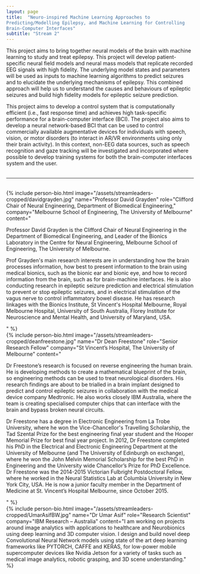 ```yaml
---
layout: page
title:  "Neuro-inspired Machine Learning Approaches to
Predicting/Modelling Epilepsy, and Machine Learning for Controlling
Brain-Computer Interfaces"
subtitle: "Stream 2"
---
```

This project aims to bring together neural models of the brain with machine learning to study and treat epilepsy. This project will develop patient-specific neural field models and neural mass models that replicate recorded EEG signals with high fidelity. The underlying model states and parameters will be used as inputs to machine learning algorithms to predict seizures and to elucidate the underlying mechanisms of epilepsy. This combined approach will help us to understand the causes and behaviours of epileptic seizures and build high fidelity models for epileptic seizure prediction.



This project aims to develop a control system that is computationally efficient (i.e., fast response time) and achieves high task-specific performance for a brain-computer interface (BCI). The project also aims to develop a neural network-based BCI that can be used to control commercially available augmentative devices for individuals with speech, vision, or motor disorders (to interact in AR/VR environments using only their brain activity). In this context, non-EEG data sources, such as speech recognition and gaze tracking will be investigated and incorporated where possible to develop training systems for both the brain-computer interfaces system and the user.
<br><br>
<hr>
<br>
{% include person-bio.html
image="/assets/streamleaders-cropped/davidgrayden.jpg"
name="Professor David Grayden"
role="Clifford Chair of Neural Engineering,
Department of Biomedical Engineering,"
company="Melbourne School of Engineering,
The University of Melbourne"
content="<p>Professor David Grayden is the Clifford Chair of Neural Engineering in the Department of Biomedical Engineering, and Leader of the Bionics Laboratory in the Centre for Neural Engineering, Melbourne School of Engineering, The University of Melbourne.</p>
<p>Prof Grayden&#39;s main research interests are in understanding how the brain processes information, how best to present information to the brain using medical bionics, such as the bionic ear and bionic eye, and how to record information from the brain, such as for brain-machine interfaces. He is also conducting research in epileptic seizure prediction and electrical stimulation to prevent or stop epileptic seizures, and in electrical stimulation of the vagus nerve to control inflammatory bowel disease. He has research linkages with the Bionics Institute, St Vincent&#39;s Hospital Melbourne, Royal Melbourne Hospital, University of South Australia, Florey Institute for Neuroscience and Mental Health, and University of Maryland, USA.</p>"
%}
<br>
{% include person-bio.html
image="/assets/streamleaders-cropped/deanfreestone.jpg"
name="Dr Dean Freestone"
role="Senior Research Fellow"
company="St Vincent’s Hospital, The University of Melbourne"
content="<p>Dr Freestone’s research is focused on reverse engineering the human brain. He is developing methods to create a mathematical blueprint of the brain, so engineering methods can be used to treat neurological disorders. His research findings are about to be trialled in a brain implant designed to predict and control epileptic seizures in collaboration with the medical device company Medtronic. He also works closely IBM Australia, where the team is creating specialised computer chips that can interface with the brain and bypass broken neural circuits.</p>
<p>Dr Freestone has a degree in Electronic Engineering from La Trobe University, where he won the Vice-Chancellor's Travelling Scholarship, the Tad Szental Prize for the best engineering final year student and the Hooper Memorial Prize for best final year project. In 2012, Dr Freestone completed his PhD in the Electrical and Electronic Engineering Department at the University of Melbourne (and The University of Edinburgh on exchange), where he won the John Melvin Memorial Scholarship for the best PhD in Engineering and the University wide Chancellor’s Prize for PhD Excellence. Dr Freestone was the 2014-2015 Victorian Fulbright Postdoctoral Fellow, where he worked in the Neural Statistics Lab at Columbia University in New York City, USA. He is now a junior faculty member in the Department of Medicine at St. Vincent’s Hospital Melbourne, since October 2015.</p>"
%}
<br>
{% include person-bio.html
image="/assets/streamleaders-cropped/UmarAsifBW.jpg"
name="Dr Umar Asif"
role="Research Scientist"
company="IBM Research – Australia"
content="I am working on projects around image analytics with applications to healthcare and Neurobionics using deep learning and 3D computer vision. I design and build novel deep Convolutional Neural Network models using state of the art deep learning frameworks like PYTORCH, CAFFE and KERAS, for low-power mobile supercomputer devices like Nvidia Jetson for a variety of tasks such as medical image analytics, robotic grasping, and 3D scene understanding."
%}



